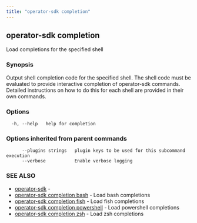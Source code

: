```yaml
---
title: "operator-sdk completion"
---
```

## operator-sdk completion

Load completions for the specified shell

### Synopsis

Output shell completion code for the specified shell.
The shell code must be evaluated to provide interactive completion of operator-sdk commands.
Detailed instructions on how to do this for each shell are provided in their own commands.


### Options

```
  -h, --help   help for completion
```

### Options inherited from parent commands

```
      --plugins strings   plugin keys to be used for this subcommand execution
      --verbose           Enable verbose logging
```

### SEE ALSO

* [operator-sdk](../operator-sdk)	 - 
* [operator-sdk completion bash](../operator-sdk_completion_bash)	 - Load bash completions
* [operator-sdk completion fish](../operator-sdk_completion_fish)	 - Load fish completions
* [operator-sdk completion powershell](../operator-sdk_completion_powershell)	 - Load powershell completions
* [operator-sdk completion zsh](../operator-sdk_completion_zsh)	 - Load zsh completions

